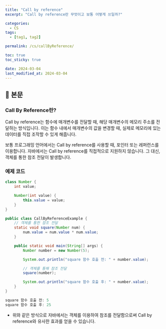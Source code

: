 ```yaml
---
title: "Call by reference"
excerpt: "Call by reference란 무엇이고 보통 어떻게 쓰일까?"

categories:
  - CS
tags:
  - [tag1, tag2]

permalink: /cs/callByReference/

toc: true
toc_sticky: true

date: 2024-03-04
last_modified_at: 2024-03-04
---
```


## 🔎 본문

### Call By Reference란?

Call by reference는 함수에 매개변수를 전달할 때, 해당 매개변수의 메모리 주소를 전달하는 방식입니다. 이는 함수 내에서 매개변수의 값을 변경할 때, 실제로 메모리에 있는 데이터를 직접 조작할 수 있게 해줍니다.

보통 프로그래밍 언어에서는 Call by reference를 사용할 때, 포인터 또는 레퍼런스를 이용합니다. 자바에서는 Call by reference를 직접적으로 지원하지 않습니다. 그 대신, 객체를 통한 참조 전달이 발생합니다.

### 예제 코드
```java
class Number {
    int value;

    Number(int value) {
        this.value = value;
    }
}

public class CallByReferenceExample {
    // 객체를 통한 참조 전달
    static void square(Number num) {
        num.value = num.value * num.value;
    }

    public static void main(String[] args) {
        Number number = new Number(5);

        System.out.println("square 함수 호출 전: " + number.value);

        // 객체를 통해 참조 전달
        square(number);

        System.out.println("square 함수 호출 후: " + number.value);
    }
}
```
```java
square 함수 호출 전: 5
square 함수 호출 후: 25
```
- 위와 같은 방식으로 자바에서는 객체를 이용하여 참조를 전달함으로써 Call by reference와 유사한 효과를 얻을 수 있습니다.

